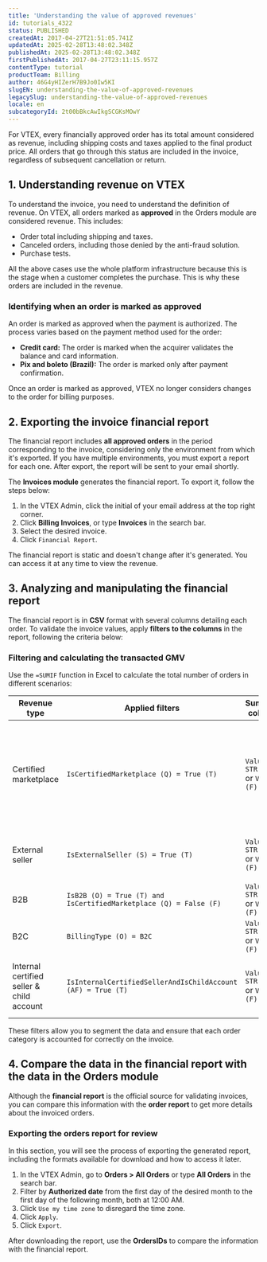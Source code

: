 ```yaml
---
title: 'Understanding the value of approved revenues'
id: tutorials_4322
status: PUBLISHED
createdAt: 2017-04-27T21:51:05.741Z
updatedAt: 2025-02-28T13:48:02.348Z
publishedAt: 2025-02-28T13:48:02.348Z
firstPublishedAt: 2017-04-27T23:11:15.957Z
contentType: tutorial
productTeam: Billing
author: 46G4yHIZerH7B9Jo0Iw5KI
slugEN: understanding-the-value-of-approved-revenues
legacySlug: understanding-the-value-of-approved-revenues
locale: en
subcategoryId: 2t00bBkcAwIkgSCGKsMOwY
---
```


For VTEX, every financially approved order has its total amount considered as revenue, including shipping costs and taxes applied to the final product price. All orders that go through this status are included in the invoice, regardless of subsequent cancellation or return.

## 1. Understanding revenue on VTEX
To understand the invoice, you need to understand the definition of revenue. On VTEX, all orders marked as **approved** in the Orders module are considered revenue. This includes:

- Order total including shipping and taxes.
- Canceled orders, including those denied by the anti-fraud solution.
- Purchase tests.

All the above cases use the whole platform infrastructure because this is the stage when a customer completes the purchase. This is why these orders are included in the revenue.

### Identifying when an order is marked as approved
An order is marked as approved when the payment is authorized. The process varies based on the payment method used for the order:

- **Credit card:** The order is marked when the acquirer validates the balance and card information.
- **Pix and boleto (Brazil):** The order is marked only after payment confirmation.

Once an order is marked as approved, VTEX no longer considers changes to the order for billing purposes.

## 2. Exporting the invoice financial report
The financial report includes **all approved orders** in the period corresponding to the invoice, considering only the environment from which it's exported. If you have multiple environments, you must export a report for each one. After export, the report will be sent to your email shortly.

The **Invoices module** generates the financial report. To export it, follow the steps below:

1. In the VTEX Admin, click the initial of your email address at the top right corner.
2. Click **Billing  Invoices**, or type **Invoices** in the search bar.
3. Select the desired invoice.
4. Click `Financial Report`.

<div class = "alert alert-info">
The financial report is static and doesn't change after it's generated. You can access it at any time to view the revenue.
</div>

## 3. Analyzing and manipulating the financial report
The financial report is in **CSV** format with several columns detailing each order. To validate the invoice values, apply **filters to the columns** in the report, following the criteria below:

### Filtering and calculating the transacted GMV
Use the `=SUMIF` function in Excel to calculate the total number of orders in different scenarios:

| **Revenue type**                          | **Applied filters**                                               | **Summed column**              | **Description**                                                                                              |
|-------------------------------------------|-------------------------------------------------------------------|--------------------------------|--------------------------------------------------------------------------------------------------------------|
| Certified marketplace                     | `IsCertifiedMarketplace (Q) = True (T)`                           | `Value STR (G)` or `Value (F)` | `Value STR` contains the total of each order in 00,00 format and `Value` contains the total in 00.00 format. |
| External seller                           | `IsExternalSeller (S) = True (T)`                                 | `Value STR (G)` or `Value (F)` | `G` or `F` indicate the column used for the sum.                                                             |
| B2B                                       | `IsB2B (O) = True (T) and IsCertifiedMarketplace (Q) = False (F)` | `Value STR (G)` or `Value (F)` | `O` and `Q` are report columns.                                                                              |
| B2C                                       | `BillingType (O) = B2C`                                           | `Value STR (G)` or `Value (F)` | Filters are applied per column.                                                                              |
| Internal certified seller & child account | `IsInternalCertifiedSellerAndIsChildAccount (AF) = True (T)`      | `Value STR (G)` or `Value (F)` | `T` and `F` indicate boolean values (True or False).                                                         |

These filters allow you to segment the data and ensure that each order category is accounted for correctly on the invoice.

## 4. Compare the data in the financial report with the data in the Orders module
Although the **financial report** is the official source for validating invoices, you can compare this information with the **order report** to get more details about the invoiced orders.

### Exporting the orders report for review
In this section, you will see the process of exporting the generated report, including the formats available for download and how to access it later.

1. In the VTEX Admin, go to **Orders > All Orders** or type **All Orders** in the search bar.
2. Filter by **Authorized date** from the first day of the desired month to the first day of the following month, both at 12:00 AM.
3. Click `Use my time zone` to disregard the time zone.
4. Click `Apply`.
5. Click `Export`.

After downloading the report, use the **OrdersIDs** to compare the information with the financial report.

